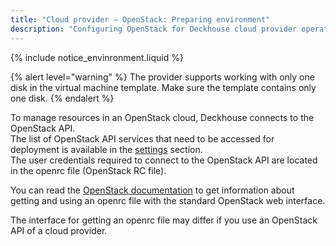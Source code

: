```yaml
---
title: "Cloud provider — OpenStack: Preparing environment"
description: "Configuring OpenStack for Deckhouse cloud provider operation."
---
```


{% include notice_envinronment.liquid %}

{% alert level="warning" %}
The provider supports working with only one disk in the virtual machine template. Make sure the template contains only one disk.
{% endalert %}

To manage resources in an OpenStack cloud, Deckhouse connects to the OpenStack API.  
The list of OpenStack API services that need to be accessed for deployment is available in the [settings](./configuration.html#list-of-required-openstack-services) section.  
The user credentials required to connect to the OpenStack API are located in the openrc file (OpenStack RC file).

You can read the [OpenStack documentation](https://docs.openstack.org/ocata/admin-guide/common/cli-set-environment-variables-using-openstack-rc.html#download-and-source-the-openstack-rc-file) to get information about getting and using an openrc file with the standard OpenStack web interface.

The interface for getting an openrc file may differ if you use an OpenStack API of a cloud provider.
